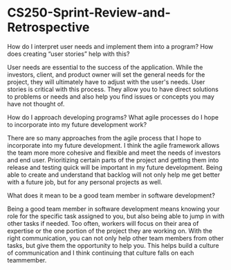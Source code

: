 # CS250-Sprint-Review-and-Retrospective

How do I interpret user needs and implement them into a program? How does creating “user stories” help with this?

  User needs are essential to the success of the application. While the investors, client, and product owner will set the 
general needs for the project, they will ultimately have to adjust with the user's needs. User stories is critical with this process. 
They allow you to have direct solutions to problems or needs and also help you find issues or concepts you may have not thought of. 

How do I approach developing programs? What agile processes do I hope to incorporate into my future development work?

  There are so many approaches from the agile process that I hope to incorporate into my future development. I think the agile framework allows the team more more cohesive and flexible and meet the needs of investors and end user. Prioritizing certain parts of the project and getting them into release and testing quick will be important in my future development. Being able to create and understand that backlog will not only help me get better with a future job, but for any personal projects as well. 
  
What does it mean to be a good team member in software development?

  Being a good team member in software development means knowing your role for the specific task assigned to you, but also being able to jump in with other tasks if needed. Too often, workers will focus on their area of expertise or the one portion of the project they are working on. With the right communication, you can not only help other team members from other tasks, but give them the opportunity to help you. This helps build a culture of communication and I think continuing that culture falls on each teammember. 
